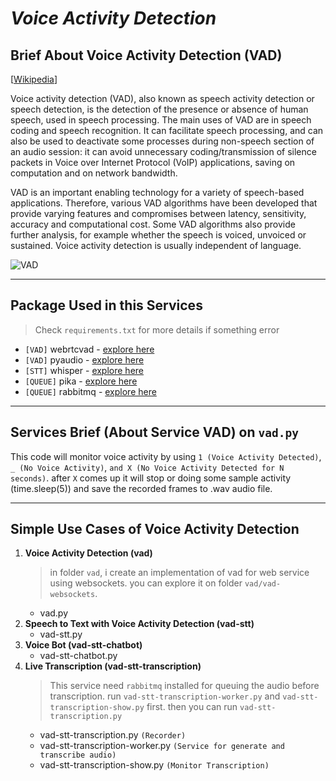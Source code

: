 # _**Voice Activity Detection**_

## **Brief About Voice Activity Detection (VAD)**
[[Wikipedia](https://en.wikipedia.org/wiki/Voice_activity_detection)]

Voice activity detection (VAD), also known as speech activity detection or speech detection, is the detection of the presence or absence of human speech, used in speech processing. The main uses of VAD are in speech coding and speech recognition. It can facilitate speech processing, and can also be used to deactivate some processes during non-speech section of an audio session: it can avoid unnecessary coding/transmission of silence packets in Voice over Internet Protocol (VoIP) applications, saving on computation and on network bandwidth.

VAD is an important enabling technology for a variety of speech-based applications. Therefore, various VAD algorithms have been developed that provide varying features and compromises between latency, sensitivity, accuracy and computational cost. Some VAD algorithms also provide further analysis, for example whether the speech is voiced, unvoiced or sustained. Voice activity detection is usually independent of language.

![VAD](https://github.com/hanifabd/voice-activity-detection-vad-realtime/blob/master/assets/q4E6R.png)

---

## **Package Used in this Services**
> Check `requirements.txt` for more details if something error
- `[VAD]` webrtcvad - [explore here](https://pypi.org/project/webrtcvad/)
- `[VAD]` pyaudio - [explore here](https://pypi.org/project/PyAudio/)
- `[STT]` whisper - [explore here](https://github.com/openai/whisper)
- `[QUEUE]` pika - [explore here](https://pypi.org/project/pika/)
- `[QUEUE]` rabbitmq - [explore here](https://www.rabbitmq.com/)

---

## **Services Brief (About Service VAD) on `vad.py`**

This code will monitor voice activity by using `1 (Voice Activity Detected)`, `_ (No Voice Activity)`, `and X (No Voice Activity Detected for N seconds)`. after `X` comes up it will stop or doing some sample activity (time.sleep(5)) and save the recorded frames to .wav audio file.

---

## **Simple Use Cases of Voice Activity Detection**
1. **Voice Activity Detection (vad)**
    > in folder `vad`, i create an implementation of vad for web service using websockets. you can explore it on folder `vad/vad-websockets`.
    - vad.py
2. **Speech to Text with Voice Activity Detection (vad-stt)**
    - vad-stt.py
3. **Voice Bot (vad-stt-chatbot)**
    - vad-stt-chatbot.py
4. **Live Transcription (vad-stt-transcription)**
    > This service need `rabbitmq` installed for queuing the audio before transcription. run `vad-stt-transcription-worker.py` and `vad-stt-transcription-show.py` first. then you can run `vad-stt-transcription.py`
    - vad-stt-transcription.py `(Recorder)`
    - vad-stt-transcription-worker.py `(Service for generate and transcribe audio)`
    - vad-stt-transcription-show.py `(Monitor Transcription)`